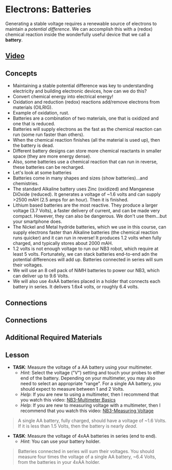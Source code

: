 # Electrons: Batteries
Generating a stable voltage requires a renewable source of electrons to maintain a *potential difference*. We can accomplish this with a (redox) chemical reaction inside the wonderfully useful device that we call a **battery**.

## [Video](https://vimeo.com/1029278169)

## Concepts
- Maintaining a stable potential difference was key to understanding electricity and building electronic devices, how can we do this?
- Convert chemical energy into electrical energy!
- Oxidation and reduction (redox) reactions add/remove electrons from materials (OILRIG).
- Example of oxidation, rust.
- Batteries are a combination of two materials, one that is oxidized and one that is reduced.
- Batteries will supply electrons as the fast as the chemical reaction can run (some run faster than others).
- When the chemical reaction finishes (all the material is used up), then the battery is dead.
- Different battery designs can store more chemical reactants in smaller space (they are more energy dense).
- Also, some batteries use a chemical reaction that can run in reverse, these batteries can be recharged.
- Let's look at some batteries
- Batteries come in many shapes and sizes (show batteries)...and chemistries.
- The standard Alkaline battery uses Zinc (oxidized) and Manganese DiOxide (reduced). It generates a voltage of ~1.6 volts and can supply >2500 mAH (2.5 amps for an hour). Then it is finished.
- Lithium based batteries are the most reactive. They produce a larger voltage (3.7 Volts), a faster delivery of current, and can be made very compact. However, they can also be dangerous. We don't use them...but your smartphone does.
- The Nickel and Metal hydride batteries, which we use in this course, can supply electrons faster than Alkaline batteries (the chemical reaction runs quicker) and it can run in reverse! It produces 1.2 volts when fully charged, and typically stores about 2000 mAH.
- 1.2 volts is not enough voltage to run our NB3 robot, which require at least 5 volts. Fortunately, we can stack batteries end-to-end adn the potential differences will add up. Batteries connected in series will sum their voltages.
- We will use an 8 cell pack of NiMH batteries to power our NB3, which can deliver up to 9.6 Volts.
- We will also use 4xAA batteries placed in a holder that connects each battery in series. It delivers 1.6x4 volts, or roughly 6.4 volts.

## Connections

## Connections

## Additional Required Materials

## Lesson

- **TASK**: Measure the voltage of a AA battery using your multimeter.
  - *Hint*: Select the voltage ("V") setting and touch your probes to either end of the battery. Depending on your multimeter, you may also need to select an appropriate "range". For a single AA battery, you should expect to measure between 1 and 2 Volts.
  - *Help*: If you are new to using a multimeter, then I recommend that you watch this video: [NB3-Multimeter Basics](https://vimeo.com/1027764019)
  - *Help*: If you are new to measuring voltage with a multimeter, then I recommend that you watch this video: [NB3-Measuring Voltage](https://vimeo.com/1027762531)
> A single AA battery, fully charged, should have a voltage of ~1.6 Volts. If it is less than 1.5 Volts, then the battery is nearly *dead*.

- **TASK**: Measure the voltage of 4xAA batteries in series (end to end).
  - *Hint*: You can use your battery holder.
> Batteries connected in series will sum their voltages. You should measure four times the voltage of a single AA battery, ~6.4 Volts, from the batteries in your 4xAA holder.
